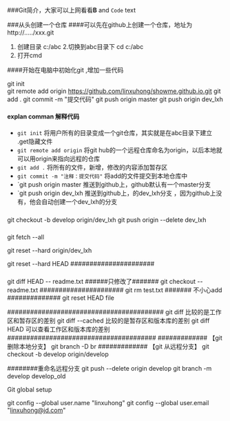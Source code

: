  



 
 
 
###Git简介，大家可以上网看看**B** and     `Code` text

###从头创建一个仓库
####可以先在github上创建一个仓库，地址为http://...../xxx.git
1. 创建目录 c:/abc
2.切换到abc目录下 cd c:/abc
3. 打开cmd

####开始在电脑中初始化git ,增加一些代码

git init     
git remote add origin https://github.com/linxuhong/showme.github.io.git
git add .
git commit -m "提交代码"
git push   origin master
git push origin  dev_lxh

#### explan comman 解释代码
 + `git init` 将用户所有的目录变成一个git仓库，其实就是在abc目录下建立 .get隐藏文件
 + `git remote add origin` 将git hub的一个远程仓库命名为origin，以后本地就可以用origin来指向远程的仓库 
 + `git add .`   将所有的文件，新增，修改的内容添加暂存区
 + `git commit -m "注释：提交代码"`   将add的文件提交到本地仓库中
 + `git push   origin master    推送到github上，github默认有一个master分支
 + `git push   origin dev_lxh    推送到github上，的dev_lxh分支 ，因为github上没有，他会自动创建一个dev_lxh的分支
 
 
##### 

git checkout -b develop origin/dev_lxh
git push origin --delete dev_lxh
  
###
git fetch --all


git reset --hard origin/dev_lxh

git reset --hard HEAD
###################### 



### 
git diff HEAD -- readme.txt 
######只修改了#######
git checkout -- readme.txt
######################
git rm test.txt 
####### 不小心add ##############
git reset HEAD  file

#########################################
git diff 比较的是工作区和暂存区的差别
git diff --cached 比较的是暂存区和版本库的差别
git diff HEAD 可以查看工作区和版本库的差别
#######################################
############# 【git 删除本地分支】
git branch -D br
############# 【git 从远程分支】
git checkout -b develop origin/develop

########重命名远程分支
git push --delete origin develop
git branch -m develop develop_old



Git global setup

git config --global user.name "linxuhong"
git config --global user.email "linxuhong@jd.com"
 
 

  

